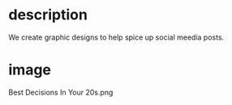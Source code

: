 # description

We create graphic designs to help spice up social meedia posts.

# image

Best Decisions In Your 20s.png
